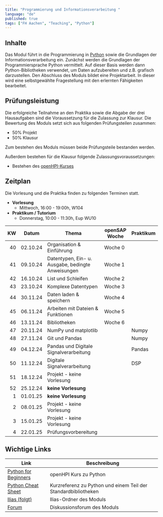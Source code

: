 ```yaml
---
title: "Programmierung und Informationsverarbeitung "
language: "de"
published: true
tags: ["FH Aachen", "Teaching", "Python"]
---
```


## Inhalte

Das Modul führt in die Programmierung in [Python](http://www.python.org)
sowie die Grundlagen der Informationsverarbeitung ein. Zunächst
werden die Grundlagen der Programmiersprache Python vermittelt.
Auf dieser Basis werden dann Python-Bibliotheken verwendet, um
Daten aufzubereiten und z.B. grafisch darzustellen. Den Abschluss
des Moduls bildet eine Projektarbeit. In dieser wird eine
selbstgewählte Fragestellung mit den erlernten Fähigkeiten bearbeitet.

## Prüfungsleistung

Die erfolgreiche Teilnahme an den Praktika sowie die Abgabe der drei
Hausaufgaben sind die Voraussetzung für die Zulassung zur Klausur. Die
Bewertung des Moduls setzt sich aus folgenden Prüfungsteilen zusammen:

- 50% Projekt
- 50% Klausur

Zum bestehen des Moduls müssen beide Prüfungsteile bestanden werden.

Außerdem bestehen für die Klausur folgende Zulassungsvoraussetzungen:

- Bestehen des [openHPI-Kurses](https://open.hpi.de/courses/python-wt2024/)

## Zeitplan

Die Vorlesung und die Praktika finden zu folgenden Terminen statt.

- **Vorlesung**
  - Mittwoch, 16:00 - 19:00h, W104
- **Praktikum / Tutorium**
  - Donnerstag, 10:00 - 11:30h, Eup WU10

|  KW | Datum    | Thema                                             | openSAP Woche | Praktikum |
| --: | -------- | ------------------------------------------------- | ------------- | --------- |
|  40 | 02.10.24 | Organisation & Einführung                         | Woche 0       |           |
|  41 | 09.10.24 | Datentypen, Ein- u. Ausgabe, bedingte Anweisungen | Woche 1       |           |
|  42 | 16.10.24 | List und Schleifen                                | Woche 2       |           |
|  43 | 23.10.24 | Komplexe Datentypen                               | Woche 3       |           |
|  44 | 30.11.24 | Daten laden & speichern                           | Woche 4       |           |
|  45 | 06.11.24 | Arbeiten mit Dateien & Funktionen                 | Woche 5       |           |
|  46 | 13.11.24 | Bibliotheken                                      | Woche 6       |           |
|  47 | 20.11.24 | NumPy und matplotlib                              |               | Numpy     |
|  48 | 27.11.24 | Git und Pandas                                    |               | Numpy     |
|  49 | 04.12.24 | Pandas und Digitale Signalverarbeitung            |               | Pandas    |
|  50 | 11.12.24 | Digitale Signalverarbeitung                       |               | DSP       |
|  51 | 18.12.24 | Projekt - keine Vorlesung                         |               |           |
|  52 | 25.12.24 | **keine Vorlesung**                               |               |           |
|   1 | 01.01.25 | **keine Vorlesung**                               |               |           |
|   2 | 08.01.25 | Projekt - keine Vorlesung                         |               |           |
|   3 | 15.01.25 | Projekt - keine Vorlesung                         |               |           |
|   4 | 22.01.25 | Prüfungsvorbereitung                              |               |           |

## Wichtige Links

| Link                                                               | Beschreibung                                                   |
| ------------------------------------------------------------------ | -------------------------------------------------------------- |
| [Python for Beginners](https://open.hpi.de/courses/python-wt2024/) | openHPI Kurs zu Python                                         |
| [Python Cheat Sheet](https://www.pythoncheatsheet.org/)            | Kurzreferenz zu Python und einem Teil der Standardbibliotheken |
| [Ilias (folgt)]()                                                  | Ilias-Ordner des Moduls                                        |
| [Forum](https://forum.drumm.sh)                                    | Diskussionsforum des Moduls                                    |
